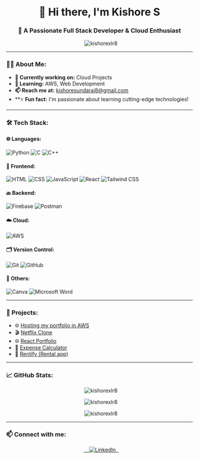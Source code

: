 <h1 align="center">👋 Hi there, I'm Kishore S</h1>
<h3 align="center">🚀 A Passionate Full Stack Developer & Cloud Enthusiast</h3>

<p align="center">
  <img src="https://komarev.com/ghpvc/?username=kishorexlr8&label=Profile%20views&color=0e75b6&style=flat" alt="kishorexlr8" />
</p>

---

### 👨‍💻 About Me:

* **🔭 Currently working on:** Cloud Projects  
* **🌱 Learning:** AWS, Web Development  
* **📫 Reach me at:** [kishoresundaraj8@gmail.com](mailto:kishoresundaraj8@gmail.com)  
* **⚡ **Fun fact:** I'm passionate about learning cutting-edge technologies!

---

### 🛠️ Tech Stack:

#### 🌐 Languages:
![Python](https://img.shields.io/badge/-Python-3776AB?logo=python&logoColor=white&style=for-the-badge)
![C](https://img.shields.io/badge/-C-A8B9CC?logo=c&logoColor=white&style=for-the-badge)
![C++](https://img.shields.io/badge/-C++-00599C?logo=c%2B%2B&logoColor=white&style=for-the-badge)

#### 🎨 Frontend:
![HTML](https://img.shields.io/badge/-HTML-E34F26?logo=html5&logoColor=white&style=for-the-badge)
![CSS](https://img.shields.io/badge/-CSS-1572B6?logo=css3&logoColor=white&style=for-the-badge)
![JavaScript](https://img.shields.io/badge/-JavaScript-F7DF1E?logo=javascript&logoColor=black&style=for-the-badge)
![React](https://img.shields.io/badge/-React-61DAFB?logo=react&logoColor=black&style=for-the-badge)
![Tailwind CSS](https://img.shields.io/badge/-Tailwind%20CSS-38B2AC?logo=tailwind-css&logoColor=white&style=for-the-badge)

#### 🔙 Backend:
![Firebase](https://img.shields.io/badge/-Firebase-FFCA28?logo=firebase&logoColor=black&style=for-the-badge)
![Postman](https://img.shields.io/badge/-Postman-FF6C37?logo=postman&logoColor=white&style=for-the-badge)

#### ☁️ Cloud:
![AWS](https://img.shields.io/badge/-AWS-232F3E?logo=amazon-aws&logoColor=white&style=for-the-badge)

#### 🗂️ Version Control:
![Git](https://img.shields.io/badge/-Git-F05032?logo=git&logoColor=white&style=for-the-badge)
![GitHub](https://img.shields.io/badge/-GitHub-181717?logo=github&logoColor=white&style=for-the-badge)

#### 🎨 Others:
![Canva](https://img.shields.io/badge/-Canva-00C4CC?logo=canva&logoColor=white&style=for-the-badge)
![Microsoft Word](https://img.shields.io/badge/-Microsoft%20Word-2B579A?logo=microsoft-word&logoColor=white&style=for-the-badge)

---

### 🌟 Projects:

- 🌐 [Hosting my portfolio in AWS](https://kishores-portfolio.s3.eu-north-1.amazonaws.com/index.html)  
- 🎬 [Netflix Clone](https://netflix-project-henna.vercel.app/)  
- 🌐 [React Portfolio](https://shyamrangasamy.vercel.app/)  
- 🧮 [Expense Calculator](https://expensecalci.vercel.app/)  
- 🏡 [Rentify (Rental app)](https://rentify-tau-virid.vercel.app/)

---

### 📈 GitHub Stats:

<p align="center">
  <img src="https://github-readme-stats.vercel.app/api?username=kishorexlr8&show_icons=true&theme=tokyonight" alt="kishorexlr8" />
</p>

<p align="center">
  <img src="https://github-readme-streak-stats.herokuapp.com/?user=kishorexlr8&theme=tokyonight" alt="kishorexlr8" />
</p>

<p align="center">
  <img src="https://github-readme-stats.vercel.app/api/top-langs?username=kishorexlr8&show_icons=true&locale=en&layout=compact&theme=tokyonight" alt="kishorexlr8" />
</p>

---

### 📫 Connect with me:

<p align="center">
  <a href="https://linkedin.com/in/kishore1607" target="_blank">
    <img src="https://img.shields.io/badge/-LinkedIn-0077B5?logo=linkedin&logoColor=white&style=for-the-badge" alt="LinkedIn" />
  </a>
</p>
